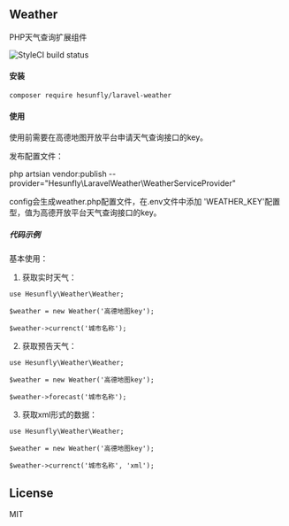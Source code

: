 ## Weather

PHP天气查询扩展组件

![StyleCI build status](https://github.styleci.io/repos/164076190/shield) 


#### 安装

```
composer require hesunfly/laravel-weather
```

#### 使用

使用前需要在高德地图开放平台申请天气查询接口的key。

发布配置文件：

php artsian vendor:publish  --provider="Hesunfly\LaravelWeather\WeatherServiceProvider"

config会生成weather.php配置文件，在.env文件中添加 'WEATHER_KEY'配置型，值为高德开放平台天气查询接口的key。

##### 代码示例

基本使用：

1. 获取实时天气：

```
use Hesunfly\Weather\Weather;

$weather = new Weather('高德地图key');

$weather->currenct('城市名称');
```

2. 获取预告天气：

```
use Hesunfly\Weather\Weather;

$weather = new Weather('高德地图key');

$weather->forecast('城市名称');
```

3. 获取xml形式的数据：

```
use Hesunfly\Weather\Weather;

$weather = new Weather('高德地图key');

$weather->currenct('城市名称', 'xml');
```

## License

MIT